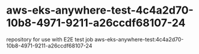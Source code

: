 # aws-eks-anywhere-test-4c4a2d70-10b8-4971-9211-a26ccdf68107-24
repository for use with E2E test job aws-eks-anywhere-test:4c4a2d70-10b8-4971-9211-a26ccdf68107-24

